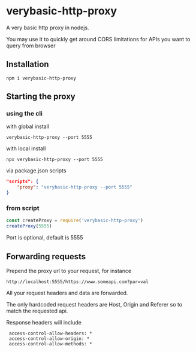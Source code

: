 # verybasic-http-proxy

A very basic http proxy in nodejs.

You may use it to quickly get around CORS limitations for APIs you want to query from browser

## Installation

```
npm i verybasic-http-proxy
```

## Starting the proxy

### using the cli

with global install

```
verybasic-http-proxy --port 5555
```
with local install
```
npx verybasic-http-proxy --port 5555
```
via package.json scripts
```package.json
"scripts": {
    "proxy": "verybasic-http-proxy --port 5555"
}
```
### from script

```js
const createProxy = require('verybasic-http-proxy')
createProxy(5555)
```

Port is optional, default is 5555


## Forwarding requests
Prepend the proxy url to your request, for instance
```http
http://localhost:5555/https://www.someapi.com?par=val
```
All your request headers and data are forwarded. 

The only hardcoded request headers are Host, Origin and Referer so to match the requested api.

Response headers will include 
```http
 access-control-allow-headers: *
 access-control-allow-origin: *
 access-control-allow-methods: *
```


